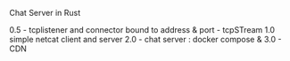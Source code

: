 Chat Server in Rust

0.5 - tcplistener and connector bound to address & port - tcpSTream 
1.0  simple netcat client and server
2.0 - chat server : docker compose & 
3.0 - CDN